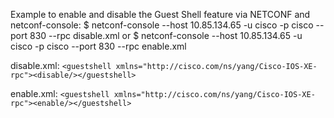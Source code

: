 Example to enable and disable the Guest Shell feature via NETCONF and netconf-console:
$ netconf-console --host 10.85.134.65 -u cisco -p cisco --port 830 --rpc disable.xml
or
$ netconf-console --host 10.85.134.65 -u cisco -p cisco --port 830 --rpc enable.xml

disable.xml:
```<guestshell xmlns="http://cisco.com/ns/yang/Cisco-IOS-XE-rpc"><disable/></guestshell>```

enable.xml:
```<guestshell xmlns="http://cisco.com/ns/yang/Cisco-IOS-XE-rpc"><enable/></guestshell>```

